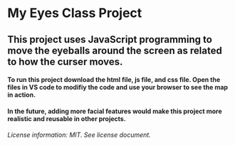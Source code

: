 # My Eyes Class Project
## This project uses JavaScript programming to move the eyeballs around the screen as related to how the curser moves. 

#### To run this project download the html file, js file, and css file. Open the files in VS code to modifiy the code and use your browser to see the map in action.
#### In the future, adding more facial features would make this project more realistic and reusable in other projects. 


###### License information: MIT. See license document. 
